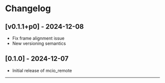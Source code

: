 # Changelog

## [v0.1.1+p0] - 2024-12-08
- Fix frame alignment issue
- New versioning semantics

## [0.1.0] - 2024-12-07
- Initial release of mcio_remote

---
